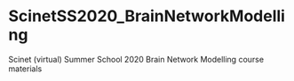 # ScinetSS2020_BrainNetworkModelling
Scinet (virtual) Summer School 2020 Brain Network Modelling course materials
